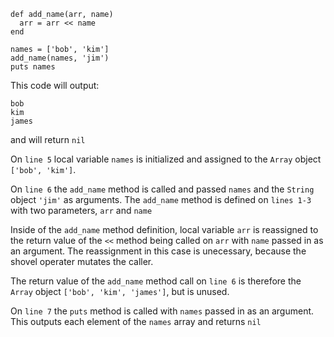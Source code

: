 ```
def add_name(arr, name)
  arr = arr << name
end

names = ['bob', 'kim']
add_name(names, 'jim')
puts names
```

This code will output:

```
bob
kim
james
```

and will return `nil`

On `line 5` local variable `names` is initialized and assigned to the `Array`
object `['bob', 'kim']`.

On `line 6` the `add_name` method is called and passed `names` and the `String`
object `'jim'` as arguments. The `add_name` method is defined on `lines 1-3`
with two parameters, `arr` and `name`

Inside of the `add_name` method definition, local variable `arr` is reassigned
to the return value of the `<<` method being called on `arr` with `name` passed
in as an argument. The reassignment in this case is unecessary, because the
shovel operater mutates the caller.

The return value of the `add_name` method call on `line 6` is therefore the
`Array` object `['bob', 'kim', 'james']`, but is unused.

On `line 7` the `puts` method is called with `names` passed in as an argument.
This outputs each element of the `names` array and returns `nil`
